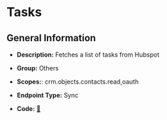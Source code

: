 # Tasks

## General Information

- **Description:** Fetches a list of tasks from Hubspot

- **Group:** Others
- **Scopes:**: crm.objects.contacts.read,oauth
- **Endpoint Type:** Sync
- **Code:** [🔗](https://github.com/NangoHQ/integration-templates/tree/main/integrations/hubspot/syncs/tasks.ts)
